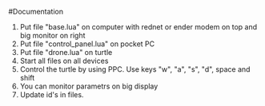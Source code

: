 #Documentation
1. Put file "base.lua" on computer with rednet or ender modem on top and big monitor on right
2. Put file "control_panel.lua" on pocket PC
3. Put file "drone.lua" on turtle
4. Start all files on all devices
5. Control the turtle by using PPC. Use keys "w", "a", "s", "d", space and shift 
6. You can monitor parametrs on big display
7. Update id's in files.
